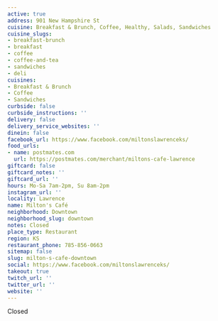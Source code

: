 ```yaml
---
active: true
address: 901 New Hampshire St
cuisine: Breakfast & Brunch, Coffee, Healthy, Salads, Sandwiches
cuisine_slugs:
- breakfast-brunch
- breakfast
- coffee
- coffee-and-tea
- sandwiches
- deli
cuisines:
- Breakfast & Brunch
- Coffee
- Sandwiches
curbside: false
curbside_instructions: ''
delivery: false
delivery_service_websites: ''
dinein: false
facebook_url: https://www.facebook.com/miltonslawrenceks/
food_urls:
- name: postmates.com
  url: https://postmates.com/merchant/miltons-cafe-lawrence
giftcard: false
giftcard_notes: ''
giftcard_url: ''
hours: Mo-Sa 7am-2pm, Su 8am-2pm
instagram_url: ''
locality: Lawrence
name: Milton's Café
neighborhood: Downtown
neighborhood_slug: downtown
notes: Closed
place_type: Restaurant
region: KS
restaurant_phone: 785-856-0663
sitemap: false
slug: milton-s-cafe-downtown
social: https://www.facebook.com/miltonslawrenceks/
takeout: true
twitch_url: ''
twitter_url: ''
website: ''
---
```


Closed